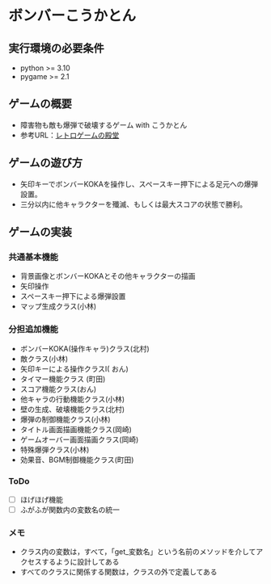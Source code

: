 # ボンバーこうかとん

## 実行環境の必要条件
* python >= 3.10
* pygame >= 2.1

## ゲームの概要
* 障害物も敵も爆弾で破壊するゲーム with こうかとん
* 参考URL：[レトロゲームの殿堂](https://w.atwiki.jp/yamamura2/pages/374.html)

## ゲームの遊び方
* 矢印キーでボンバーKOKAを操作し、スペースキー押下による足元への爆弾設置。
* 三分以内に他キャラクターを殲滅、もしくは最大スコアの状態で勝利。

## ゲームの実装
### 共通基本機能
* 背景画像とボンバーKOKAとその他キャラクターの描画
* 矢印操作
* スペースキー押下による爆弾設置
* マップ生成クラス(小林)

### 分担追加機能
* ボンバーKOKA(操作キャラ)クラス(北村)
* 敵クラス(小林)
* 矢印キーによる操作クラスI( おん)
* タイマー機能クラス (町田)
* スコア機能クラス(おん)
* 他キャラの行動機能クラス(小林)
* 壁の生成、破壊機能クラス(北村)
* 爆弾の制御機能クラス(小林)
* タイトル画面描画機能クラス(岡崎)
* ゲームオーバー画面描画クラス(岡崎)
* 特殊爆弾クラス(小林)
* 効果音、BGM制御機能クラス(町田)


### ToDo
- [ ] ほげほげ機能
- [ ] ふがふが関数内の変数名の統一

### メモ
* クラス内の変数は，すべて，「get_変数名」という名前のメソッドを介してアクセスするように設計してある
* すべてのクラスに関係する関数は，クラスの外で定義してある
